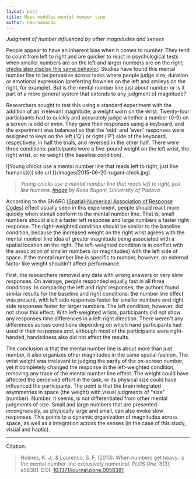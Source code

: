 ```yaml
---
layout: post
title: Mass muddles mental number line
author: neuroamanda
---
```


_Judgment of number influenced by other magnitudes and senses_

People appear to have an inherent bias when it comes to number.
They tend to count from left to right and are quicker to react in psychological tests when smaller numbers are on the left and larger numbers are on the right; [chicks also display this same behavior](http://www.aaas.org/news/humans-chicks-count-left-right).
Studies have found this mental number line to be pervasive across tasks where people judge size, duration or emotional expression (preferring frownies on the left and smileys on the right, for example).
But is the mental number line just about number or is it part of a more general system that extends to any judgment of magnitude?

<!--break-->

Researchers sought to test this using a standard experiment with the addition of an irrelevant magnitude, a weight worn on the wrist.
Twenty-four participants had to quickly and accurately judge whether a number (0-9) on a screen is odd or even.
They gave their responses using a keyboard, and the experiment was balanced so that the 'odd' and 'even' responses were assigned to keys on the left ('Q') or right ('P') side of the keyboard, respectively, in half the trials, and reversed in the other half.
There were three conditions: participants wore a five-pound weight on the left wrist, the right wrist, or no weight (the baseline condition).

![Young chicks use a mental number line that reads left to right, just like humans]({{ site.url }}/images/2015-06-20-rugani-chick.jpg)

> _Young chicks use a mental number line that reads left to right, just like humans. [Image](http://media.eurekalert.org/scipak/gallery/images/2015-01/rugani1HR.jpg) by Rosa Rugani, University of Padova_

According to the SNARC [(Spatial-Numerical Association of Response Codes)](https://en.wikipedia.org/wiki/Spatial-numerical_association_of_response_codes) effect usually seen in this experiment, people should react more quickly when stimuli conform to the mental number line.
That is, small numbers should elicit a faster left response and large numbers a faster right response.
The right-weighted condition should be similar to the baseline condition, because the increased weight on the right wrist agrees with the mental number line idea of greater magnitude being associated with a spatial location on the right.
The left-weighted condition is in conflict with the association of smaller numbers (or magnitudes) with the left side of space.
If the mental number line is specific to number, however, an external factor like weight shouldn't affect performance.

First, the researchers removed any data with wrong answers or very slow responses.
On average, people responded equally fast in all three conditions.
In comparing the left and right responses, the authors found similar results for the baseline and right conditions: the number line effect was present, with left side responses faster for smaller numbers and right side responses faster for larger numbers.
The left condition, however, did not show this effect.
With left-weighted wrists, participants did not show any responses time differences in a left-right direction.
There weren't any differences across conditions depending on which hand participants had used in their responses and, although most of the participants were right-handed, handedness also did not affect the results.

The conclusion is that the mental number line is about more than just number, it also organizes other magnitudes in the same spatial fashion.
The wrist weight was irrelevant to judging the parity of the on-screen number, yet it completely changed the response in the left-weighted condition, removing any trace of the mental number line effect.
The weight could have affected the perceived effort in the task, or its physical size could have influenced the participants.
The point is that the brain integrated asymmetries in space (the weight) with visual judgments of "size" (number).
Number, it seems, is not differentiated from other mental judgments of size.
Small and large numbers that are presented incongruously, as physically large and small, can also evoke slow responses.
This points to a dynamic organization of magnitudes across space, as well as a integration across the senses (in the case of this study, visual and haptic).

---
Citation:

> Holmes, K. J., & Lourenco, S. F. (2013). When numbers get heavy: is the mental number line exclusively numerical. _PLOS One_, 8(3), e58381. DOI: [10.1371/journal.pone.0058381](http://dx.doi.org/10.1371/journal.pone.0058381)
